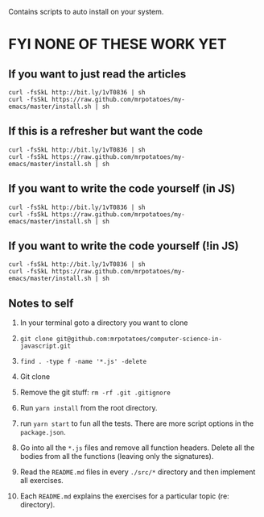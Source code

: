 Contains scripts to auto install on your system.

# FYI NONE OF THESE WORK YET

## If you want to just read the articles
```
curl -fsSkL http://bit.ly/1vT0836 | sh
curl -fsSkL https://raw.github.com/mrpotatoes/my-emacs/master/install.sh | sh
```

## If this is a refresher but want the code
```
curl -fsSkL http://bit.ly/1vT0836 | sh
curl -fsSkL https://raw.github.com/mrpotatoes/my-emacs/master/install.sh | sh
```

## If you want to write the code yourself (in JS)
```
curl -fsSkL http://bit.ly/1vT0836 | sh
curl -fsSkL https://raw.github.com/mrpotatoes/my-emacs/master/install.sh | sh
```

## If you want to write the code yourself (!in JS)
```
curl -fsSkL http://bit.ly/1vT0836 | sh
curl -fsSkL https://raw.github.com/mrpotatoes/my-emacs/master/install.sh | sh
```

## Notes to self
1. In your terminal goto a directory you want to clone
1. `git clone git@github.com:mrpotatoes/computer-science-in-javascript.git`
1. `find . -type f -name '*.js' -delete`

1. Git clone
1. Remove the git stuff: `rm -rf .git .gitignore`
1. Run `yarn install` from the root directory.
1. run `yarn start` to fun all the tests. There are more script options in the `package.json`.
1. Go into all the `*.js` files and remove all function headers. Delete all the bodies from all the functions (leaving only the signatures).
1. Read the `README.md` files in every `./src/*` directory and then implement all exercises.
  1. Each `README.md` explains the exercises for a particular topic (re: directory).
